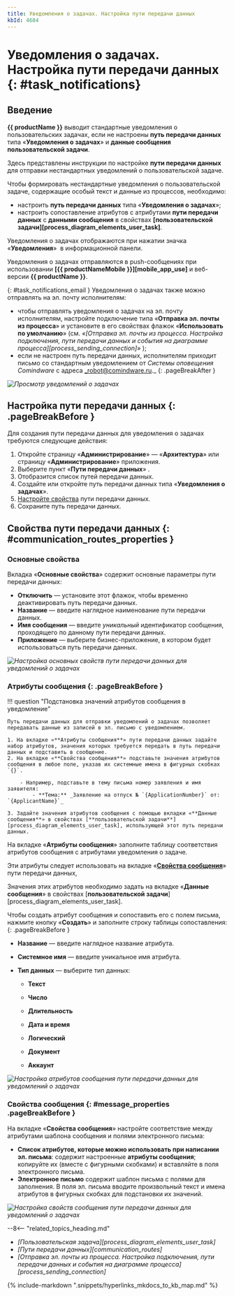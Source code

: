 ```yaml
---
title: Уведомления о задачах. Настройка пути передачи данных
kbId: 4684
---
```


# Уведомления о задачах. Настройка пути передачи данных {: #task_notifications}

## Введение

**{{ productName }}** выводит стандартные уведомления о пользовательских задачах, если не настроены **путь передачи данных** типа «**Уведомления о задачах**» и **данные сообщения пользовательской задачи**.

Здесь представлены инструкции по настройке **пути передачи данных** для отправки нестандартных уведомлений о пользовательской задаче.

Чтобы формировать нестандартные уведомления о пользовательской задаче, содержащие особый текст и данные из процессов, необходимо:

- настроить **путь передачи данных** типа «**Уведомления о задачах**»;
- настроить сопоставление атрибутов с атрибутами **пути передачи данных** с **данными сообщения** в свойствах **[пользовательской задачи][process_diagram_elements_user_task]**.

Уведомления о задачах отображаются при нажатии значка «**Уведомления**» <i class=" fal  fa-bell ">‌</i> в информационной панели.

Уведомления о задачах отправляются в push-сообщениях при использовании **[{{ productNameMobile }}][mobile_app_use]** и веб-версии **{{ productName }}**.

[](){: #task_notifications_email }
Уведомления о задачах также можно отправлять на эл.&nbsp;почту исполнителям:

- чтобы отправлять уведомления о задачах на эл.&nbsp;почту исполнителям, настройте подключение типа «**Отправка эл.&nbsp;почты из процесса**» и установите в его свойствах флажок «**Использовать по умолчанию**» (см. _«[Отправка эл.&nbsp;почты из процесса. Настройка подключения, пути передачи данных и события на диаграмме процесса][process_sending_connection]»_ );
- если не настроен путь передачи данных, исполнителям приходит письмо со стандартным уведомлением от _Системы оповещения Comindware_ с адреса _robot@comindware.ru._
{: .pageBreakAfter }

_![Просмотр уведомлений о задачах](img/task_notifications_view.png)_

## Настройка пути передачи данных {: .pageBreakBefore }

Для создания пути передачи данных для уведомления о задачах требуются следующие действия:

1. Откройте страницу «**Администрирование**» — «**Архитектура**» или страницу «**Администрирование**» приложения.
2. Выберите пункт «**Пути передачи данных**» <i class=" fal  fa-route ">‌</i>.
3. Отобразится список путей передачи данных.
4. Создайте или откройте путь передачи данных типа «**Уведомления о задачах**».
5. [Настройте свойства](#communication_routes_properties) пути передачи данных.
6. Сохраните путь передачи данных.

## Свойства пути передачи данных {: #communication_routes_properties }

### Основные свойства

Вкладка «**Основные свойства**» содержит основные параметры пути передачи данных:

- **Отключить** — установите этот флажок, чтобы временно деактивировать путь передачи данных.
- **Название** — введите наглядное наименование пути передачи данных.
- **Имя сообщения** — введите _уникальный_ идентификатор сообщения, проходящего по данному пути передачи данных.
- **Приложение** — выберите бизнес-приложение, в котором будет использоваться путь передачи данных.

_![Настройка основных свойств пути передачи данных для уведомлений о задачах](img/task_notifications_primary_setting.png)_

### Атрибуты сообщения {: .pageBreakBefore }

!!! question "Подстановка значений атрибутов сообщения в уведомление"

    Путь передачи данных для отправки уведомлений о задачах позволяет передавать данные из записей в эл. письмо с уведомлением.

    1. На вкладке «**Атрибуты сообщения**» пути передачи данных задайте набор атрибутов, значения которых требуется передать в путь передачи данных и подставить в сообщение.
    2. На вкладке «**Свойства сообщения**» подставьте значения атрибутов сообщения в любое поле, указав их системные имена в фигурных скобках `{}`.

        - Например, подставьте в тему письма номер заявления и имя заявителя:
            - **Тема:** _Заявление на отпуск № `{ApplicationNumber}` от: `{ApplicantName}`_

    3. Задайте значения атрибутов сообщения с помощью вкладки «**Данные сообщения**» в свойствах [**пользовательской задачи**][process_diagram_elements_user_task], использующей этот путь передачи данных.

На вкладке «**Атрибуты сообщения**» заполните таблицу соответствия атрибутов сообщения с атрибутами уведомления о задаче.

Эти атрибуты следует использовать на вкладке «**[Свойства сообщения](#message_properties)**» пути передачи данных,

Значения этих атрибутов необходимо задать на вкладке «**Данные сообщения**» в свойствах [**пользовательской задачи**][process_diagram_elements_user_task].

Чтобы создать атрибут сообщения и сопоставить его с полем письма, нажмите кнопку «**Создать**» и заполните строку таблицы сопоставления:
{: .pageBreakBefore }

- **Название** — введите наглядное название атрибута.
- **Системное имя** — введите уникальное имя атрибута.
- **Тип данных** — выберите тип данных:

    - **Текст**
    - **Число**
    - **Длительность**
    - **Дата и время**
    - **Логический**
    - **Документ**

    - **Аккаунт**

_![Настройка атрибутов сообщения пути передачи данных для уведомлений о задачах](img/task_notifications_attributes_setting.png)_

### Свойства сообщения {: #message_properties .pageBreakBefore }

На вкладке «**Свойства сообщения**» настройте соответствие между атрибутами шаблона сообщения и полями электронного письма:

- **Список атрибутов, которые можно использовать при написании эл. письма**: содержит настроенные **атрибуты сообщения**; копируйте их (вместе с фигурными скобками) и вставляйте в поля электронного письма.
- **Электронное письмо** содержит шаблон письма с полями для заполнения. В поля эл. письма вводите произвольный текст и имена атрибутов в фигурных скобках для подстановки их значений.

_![Настройка свойств сообщения пути передачи данных для уведомлений о задачах](img/task_notifications_message_setting.png)_

<div class="relatedTopics" markdown="block">

--8<-- "related_topics_heading.md"

- _[Пользовательская задача][process_diagram_elements_user_task]_
- _[Пути передачи данных][communication_routes]_
- _[Отправка эл.&nbsp;почты из процесса. Настройка подключения, пути передачи данных и события на диаграмме процесса][process_sending_connection]_

</div>

{% include-markdown ".snippets/hyperlinks_mkdocs_to_kb_map.md" %}
